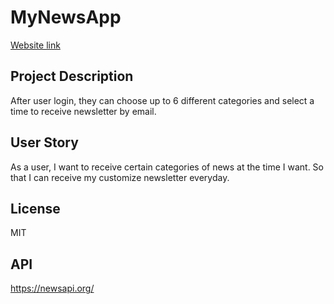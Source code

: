 
# **MyNewsApp**
[Website link]()


## **Project Description**
After user login, they can choose up to 6 different categories and   select a time to receive newsletter by email.


## **User Story**
As a user, I want to receive certain categories of news at the time I want. So that I can receive my customize newsletter everyday.


## **License**
MIT


## **API**
https://newsapi.org/
